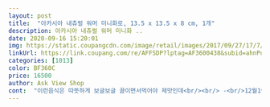 ```yaml
---
layout: post 
title:  "아카시아 내츄럴 워머 미니화로, 13.5 x 13.5 x 8 cm, 1개" 
description: 아카시아 내츄럴 워머 미니화 ..
date: 2020-09-16 15:20:01 
img: https://static.coupangcdn.com/image/retail/images/2017/09/27/17/7/084bc9ea-53f7-4ff1-ab72-a9faca0e96a5.jpg 
linkUrl: https://link.coupang.com/re/AFFSDP?lptag=AF3600438&subid=ahnPublicAsk&pageKey=39071321&itemId=143722893&vendorItemId=3313283709&traceid=V0-113-aa40368c75070858 
categories: [1013] 
color: BF360C 
price: 16500 
author: Ask View Shop 
cont:  "이런음식은 따뜻하게 보글보글 끓이면서먹어야 제맛인데<br/><br/> -<br/>12월19일 추가후기<br/>15분정도 열심히 달려줬어요<br/>2020년 1월 3일 추추가 후기<br/>50g짜리 파란색고체연료 반띵해서 쓰고 있어요 ㅎㅎㅎ<br/>5월7일 추가후기<br/>[ ㄴ ] 니은 손가락<br/><br/>가끔 따뜻한 음식을 즐기기 좋습니다!!!<br/>가스레인지 화구같은 회색철부분에는<br/>각종냄비, 후라이펜(24cm) 올려놔도 흔들림있거나 불안감은 없습니다.<br/><br/>강제로 껐습니당<br/>강추에요 강추!!!!!!<br/>검지와 엄지로 만드는 니은손가락 크기의<br/>계단형식으로 잘 만들어져 있어요<br/>고기굽기!!!!!<br/>고체연료 용량 업해서 큰거 넣어 보시구용<br/>고체연료 하니까<br/>고체연료대신 고기굽다 남은 숯 넣어봤는데... <br/><br/>고체연료만 넣고 사용 하시기 바랍니다.<br/>ㅎ<br/>공기가 잘 안통해서 그런지 숯이 금방 죽더라구요ㅋㅋㅋㅋ<br/>구매가격 16400<br/>군대에서 썻다면서 ㅋ<br/>굳굳굳<br/>그래도!!!!!!!<br/>그래서 안주가 아닌<br/>그래서 집에서 하는 음식을 먹다보면<br/>그런데 저는 처음써봐서 쓰다보니<br/>그릇은 국그릇이구요... <br/>되게 미니미 해요... <br/><br/>그안에 고체연료 집어넣으시면<br/>금새 식어서<br/>금새 워머안에 두고 불붙여서 썼답니다.<br/><br/>냄비 너비 크기에 맞추어<br/>넓은 팬을 두어도 흔들림 없이<br/>능력은 잘 갖춘 워머에요<br/>다들 기분좋게 따뜻하게 잘 먹었구요<br/>다른분을 평을 팁으로 활용해<br/>다만 조금 아쉬운건<br/>닭볶음탕이었거든요^^<br/>따뜻한 느낌이라 좋아요<br/>따로 청소하거나 닦을 필요가 없었어요<br/>딱 맞더라구요<br/>떨어뜨리면!!!!!!!!!!!!!!!<br/>만족스러운 식사였답니다!<br/>만족하고 추천합니다!!<br/>맥주캔 등이 딱 맞습니다!<br/>맥주캔,음료캔등으로 고체액체 크기로 잘라서 사용하시면 안전하고 청소도 쉬워용(참치캔도 가능)<br/>무게감이 있어요!<br/>바닥에 찍혀서 누구에게든 등짝을 맞을 수 있고<br/>발에 떨어뜨리면 큰일납니다.<br/><br/>배송날짜 2020.<br/>5.<br/>15 로캣와우<br/>베트남산의 원목 나무에<br/>보관할때 보관함이 없어서 조금 아쉬운데요<br/>불고기!<br/>사이즈,디자인,가격 다 넘 맘에 들어용<br/>사이즈 13.<br/>5×13.<br/>5×8<br/>사이즈니 참고하시구요<br/>사진 몇장 올려봅니당<br/>생각보다 화구부분이 단단하고 두껍습니다.<br/><br/>생각한 그대로 대만족입니당^^<br/>손님들은 싫어할 수도 있겠어요 ㅋㅋ<br/>손님오시는걸 참 좋아합니다^^<br/>손이 뜨겁지 않아서 좋구요<br/>손잡이같은 구멍이 있어서<br/>수육을 자주 삶아먹게돼요^<br/> -^///<br/>식당도 아닌데 그래서<br/>식당처럼... <br/><br/>식사에는 적당한 길이로 음식을 데워줘서<br/>식탁위에서 음식을 첨부터 다 먹을때까지 따뜻하게 먹고 싶어서 주문했습니당<br/>식탁자리도 많이 안차지하고 뚝배기,석쇠철판,냄비등 흔들림 없이 안전하게 올려놓고 먹을수있어용<br/>신랑은 아 고체연료?!<br/>아담한 사이즈랍니다<br/>아이들과도 재미로 한번씩 먹기 위해 구매했어요<br/>언제든지 사용 할수있게 식탁위에 올려놓았어용<br/>여러분... <br/>크기보세요... <br/>손바닥 펼쳤을때 사이즈랑 비슷합니다... <br/><br/>요 작은 사이즈의 워머로<br/>위의 고체연료넣는 부분에는 캔사이즈가<br/>음식놓고 사용전이기는 한데... <br/><br/>이것저것 해먹고 싶어서 구매했으니까요!<br/>이런걸로 어떻게 뭘 해먹냐 싶을정도로<br/>자기 역할을 톡톡히하는 워머입니다!<br/>잘 잡아주는 화구받침대가<br/>잘못하면 냄새를 맡으면서 음식을 먹어야해서<br/>잠시 자리를 옮기기도 편했고<br/>잠시라도 따뜻하게 내놓고<br/>저는 고체연료 쿠팡에 검색하면 나오는<br/>적당히 무게감있어서 문제없이 쓸것 같아요ㅎㅎ<br/>전... <br/>이거 너무좋아요ㅠㅠ<br/>제 남자친구가 해준건데<br/>제가 해보니 제가 구매한 고체연료는<br/>제일 해먹고 싶은건 닭갈비!<br/>좀 작고 아담한데<br/>주말에 요리해서 사용해보고 추가 후기 남길게요.<br/><br/>주문날짜 2020.<br/>5.<br/>14<br/>집에서 음식만들어 먹길 좋아하고<br/>집에서도 써보고 펜션에서도 써봤어요.<br/><br/>참치캔 큰사이즈 보통 먹는 작은사이즈말고<br/>캔도 생각보다 자르기가 쉬워서<br/>캔만 따로 버리면 끝!<br/>캔을 잘라 고체연료를 넣으니<br/>캔콜라 높이 맞게 컷팅해서 화로안에 넣어주고<br/>크기감처럼 13.<br/>5 x 13.<br/>5 x 8 cm<br/>큰사이즈를 넣으니 딱! 맞는데<br/>택배도착 하자마자 저녁에 바로 순대볶음 만들어서 올려봤습니당<br/>특유의 냄새가나서<br/>하는 말들 자주 하잖아요 ㅋㅋ<br/>하면서 추억을 더듬더라구요ㅋㅋ<br/>한가지 팁을 좀 알려드리려고 작성해봐요 ㅋㅋㅋ<br/>한자리에 두고 잘 써야겠어요<br/>혼자 고기를 구워먹기에도 적당해요<br/>화력,시간을 생각해서 고체연료를 50g으로 사용했더니 먹는동안 화력도 넘 좋고 먹고 치울때까지 화력이 좋아서 결국 고체연료를<br/>화력이 너무 쎄서 불이 삐져나올 정도에요... <br/>.<br/>.<br/><br/> -ㅅ<br/> -ㅋ<br/>화력이 약하시다 하시는 분들은<br/>화로도 깨끗하게 유지하실수 있습니다.<br/><br/>환기를 잘 하면서 먹어야겠더라구요<br/>흔들림없이 큰냄비도 거뜬히 올려서 썼구요.<br/>.<br/><br/>" 
---
```

